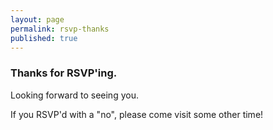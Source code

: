 ```yaml
---
layout: page
permalink: rsvp-thanks
published: true
---
```


### Thanks for RSVP'ing.

Looking forward to seeing you. 

If you RSVP'd with a "no", please come visit some other time!
